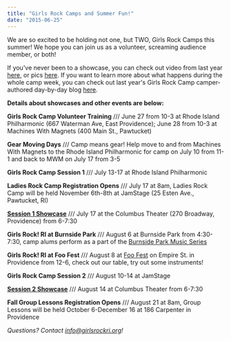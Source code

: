 ```yaml
---
title: "Girls Rock Camps and Summer Fun!"
date: "2015-06-25"
---
```


We are so excited to be holding not one, but TWO, Girls Rock Camps this summer! We hope you can join us as a volunteer, screaming audience member, or both!

If you've never been to a showcase, you can check out video from last year [here](http://bit.ly/1B9qG7a), or pics [here](http://bit.ly/1QPAbKE). If you want to learn more about what happens during the whole camp week, you can check out last year's Girls Rock Camp camper-authored day-by-day blog [here](http://bit.ly/1C1kTvq).

**Details about showcases and other events are below:**

**Girls Rock Camp Volunteer Training** /// June 27 from 10-3 at Rhode Island Philharmonic (667 Waterman Ave, East Providence); June 28 from 10-3 at Machines With Magnets (400 Main St., Pawtucket)

**Gear Moving Days** /// Camp means gear! Help move to and from Machines With Magnets to the Rhode Island Philharmonic for camp on July 10 from 11-1 and back to MWM on July 17 from 3-5

**Girls Rock Camp Session 1** /// July 13-17 at Rhode Island Philharmonic

**Ladies Rock Camp Registration Opens** /// July 17 at 8am, Ladies Rock Camp will be held November 6th-8th at JamStage (25 Esten Ave., Pawtucket, RI)

**[Session 1 Showcase](https://www.facebook.com/events/479113422257529/)** /// July 17 at the Columbus Theater (270 Broadway, Providence) from 6-7:30

**Girls Rock! RI at Burnside Park** /// August 6 at Burnside Park from 4:30-7:30, camp alums perform as a part of the [Burnside Park Music Series](https://www.facebook.com/events/995266750485539/)

**Girls Rock! RI at Foo Fest** /// August 8 at [Foo Fest](https://www.facebook.com/events/1587060318235286/) on Empire St. in Providence from 12-6, check out our table, try out some instruments!

**Girls Rock Camp Session 2** /// August 10-14 at JamStage

**[Session 2 Showcase](https://www.facebook.com/events/1459973014317415/)** /// August 14 at Columbus Theater from 6-7:30

**Fall Group Lessons Registration Opens** /// August 21 at 8am, Group Lessons will be held October 6-December 16 at 186 Carpenter in Providence

_Questions? Contact info@girlsrockri.org!_
